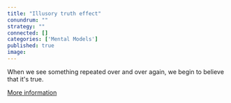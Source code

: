 ```yaml
---
title: "Illusory truth effect"
conundrum: ""
strategy: ""
connected: []
categories: ['Mental Models']
published: true
image: 
---
```


When we see something repeated over and over again, we begin to believe that it's true. 

[More information](https://en.wikipedia.org/wiki/Illusory_truth_effect)


